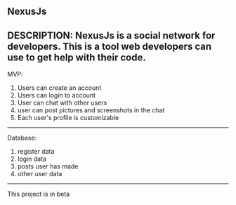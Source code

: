 NexusJs
--------------------

DESCRIPTION:
NexusJs is a social network for developers. This is a tool web developers can use to get help with their code.
-----------------------
MVP:
1. Users can create an account
2. Users can login to account
3. User can chat with other users
4. user can post pictures and screenshots in the chat
5. Each user's profile is customizable
-------------------------------------
Database:

1. register data
2. login data
3. posts user has made
4. other user data

----------------
This project is in beta
